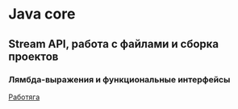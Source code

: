 # Java core 

## Stream API, работа с файлами и сборка проектов

### Лямбда-выражения и функциональные интерфейсы

[Работяга](https://github.com/ilk07/Worker/tree/main/src)


